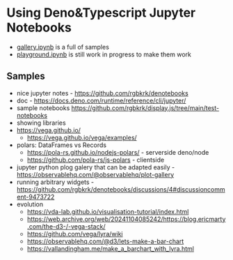 # Using Deno&Typescript Jupyter Notebooks

- [gallery.ipynb](gallery.ipynb) is a full of samples
- [playground.ipynb](playground.ipynb) is still work in progress to make them work

## Samples
- nice jupyter notes - https://github.com/rgbkrk/denotebooks
- doc - https://docs.deno.com/runtime/reference/cli/jupyter/
- sample notebooks https://github.com/rgbkrk/display.js/tree/main/test-notebooks
- showing libraries
- https://vega.github.io/
  - https://vega.github.io/vega/examples/
- polars: DataFrames vs Records
  - https://pola-rs.github.io/nodejs-polars/ - serverside deno/node
  - https://github.com/pola-rs/js-polars - clientside
- jupyter python plog galery that can be adapted easily - https://observablehq.com/@observablehq/plot-gallery
- running arbitrary widgets - https://github.com/rgbkrk/denotebooks/discussions/4#discussioncomment-9473722
- evolution
  - https://vda-lab.github.io/visualisation-tutorial/index.html
  - https://web.archive.org/web/20241104085242/https://blog.ericmarty.com/the-d3-/-vega-stack/
  - https://github.com/vega/lyra/wiki
  - https://observablehq.com/@d3/lets-make-a-bar-chart
  - https://vallandingham.me/make_a_barchart_with_lyra.html
